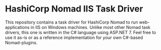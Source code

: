 # HashiCorp Nomad IIS Task Driver

This repository contains a task driver for HashiCorp Nomad to run web-applications in IIS on Windows machines. Unlike most other Nomad task drivers, this one is written in the C# language using ASP.NET 7.
Feel free to use it as-is or as a reference implementation for your own C#-based Nomad-plugins.
